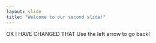 ```yaml
---
layout: slide
title: "Welcome to our second slide!"
---
```

OK I HAVE CHANGED THAT
Use the left arrow to go back!
